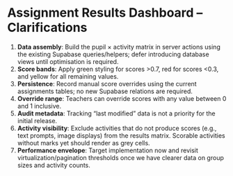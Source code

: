 # Assignment Results Dashboard – Clarifications

1. **Data assembly**: Build the pupil × activity matrix in server actions using the existing Supabase queries/helpers; defer introducing database views until optimisation is required.
2. **Score bands**: Apply green styling for scores >0.7, red for scores <0.3, and yellow for all remaining values.
3. **Persistence**: Record manual score overrides using the current assignments tables; no new Supabase relations are required.
4. **Override range**: Teachers can override scores with any value between 0 and 1 inclusive.
5. **Audit metadata**: Tracking “last modified” data is not a priority for the initial release.
6. **Activity visibility**: Exclude activities that do not produce scores (e.g., text prompts, image displays) from the results matrix. Scorable activities without marks yet should render as grey cells.
7. **Performance envelope**: Target implementation now and revisit virtualization/pagination thresholds once we have clearer data on group sizes and activity counts.
